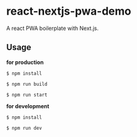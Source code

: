 # react-nextjs-pwa-demo

A react PWA boilerplate with Next.js.

## Usage

**for production**

```
$ npm install 

$ npm run build 

$ npm run start 
```

**for development**

```
$ npm install 

$ npm run dev 
```
